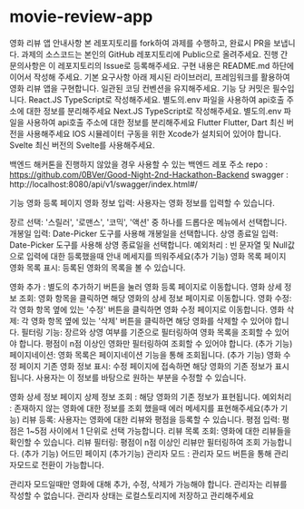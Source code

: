 # movie-review-app

영화 리뷰 앱
안내사항
본 레포지토리를 fork하여 과제를 수행하고, 완료시 PR을 보냅니다.
과제의 소스코드는 본인의 GitHub 레포지토리에 Public으로 올려주세요.
진행 간 문의사항은 이 레포지토리의 Issue로 등록해주세요.
구현 내용은 README.md 하단에 이어서 작성해 주세요.
기본 요구사항
아래 제시된 라이브러리, 프레임워크를 활용하여 영화 리뷰 앱을 구현합니다.
일관된 코딩 컨벤션을 유지해주세요.
기능 당 커밋은 필수입니다.
React.JS
TypeScript로 작성해주세요.
별도의.env 파일을 사용하여 api호출 주소에 대한 정보를 분리해주세요
Next.JS
TypeScript로 작성해주세요.
별도의.env 파일을 사용하여 api호출 주소에 대한 정보를 분리해주세요
Flutter
Flutter, Dart 최신 버전을 사용해주세요
IOS 시뮬레이터 구동을 위한 Xcode가 설치되어 있어야 합니다.
Svelte
최신 버전의 Svelte를 사용해주세요.

백엔드 해커톤을 진행하지 않았을 경우 사용할 수 있는 백엔드 레포 주소
repo : https://github.com/0BVer/Good-Night-2nd-Hackathon-Backend
swagger : http://localhost:8080/api/v1/swagger/index.html#/

기능
영화 등록 페이지
영화 정보 입력: 사용자는 영화 정보를 입력할 수 있습니다.

장르 선택: '스릴러', '로맨스', '코믹', '액션' 중 하나를 드롭다운 메뉴에서 선택합니다.
개봉일 입력: Date-Picker 도구를 사용해 개봉일을 선택합니다.
상영 종료일 입력: Date-Picker 도구를 사용해 상영 종료일을 선택합니다.
예외처리 : 빈 문자열 및 Null값으로 입력에 대한 등록했을때 안내 메세지를 띄워주세요(추가 기능)
영화 목록 페이지
영화 목록 표시: 등록된 영화의 목록을 볼 수 있습니다.

영화 추가 : 별도의 추가하기 버튼을 눌러 영화 등록 페이지로 이동합니다.
영화 상세 정보 조회: 영화 항목을 클릭하면 해당 영화의 상세 정보 페이지로 이동합니다.
영화 수정: 각 영화 항목 옆에 있는 '수정' 버튼을 클릭하면 영화 수정 페이지로 이동합니다.
영화 삭제: 각 영화 항목 옆에 있는 '삭제' 버튼을 클릭하면 해당 영화를 삭제할 수 있어야 합니다.
필터링 기능:
장르와 상영 여부를 기준으로 필터링하여 영화 목록을 조회할 수 있어야 합니다.
평점이 n점 이상인 영화만 필터링하여 조회할 수 있어야 합니다. (추가 기능)
페이지네이션: 영화 목록은 페이지네이션 기능을 통해 조회됩니다. (추가 기능)
영화 수정 페이지
기존 영화 정보 표시: 수정 페이지에 접속하면 해당 영화의 기존 정보가 표시됩니다. 사용자는 이 정보를 바탕으로 원하는 부분을 수정할 수 있습니다.

영화 상세 정보 페이지
상제 정보 조회 : 해당 영화의 기존 정보가 표현됩니다.
예외처리 : 존재하지 않는 영화에 대한 정보를 조회 했을때 에러 메세지를 표현해주세요(추가 기능)
리뷰 등록: 사용자는 영화에 대한 리뷰와 평점을 등록할 수 있습니다.
평점 입력: 평점은 1~5점 사이에서 1 단위로 선택 가능합니다.
리뷰 목록 조회: 영화에 대한 리뷰들을 확인할 수 있습니다.
리뷰 필터링: 평점이 n점 이상인 리뷰만 필터링하여 조회 가능합니다. (추가 기능)
어드민 페이지 (추가기능)
관리자 모드 : 관리자 모드 버튼을 통해 관리자모드로 전환이 가능합니다.

관리자 모드일때만 영화에 대해 추가, 수정, 삭제가 가능해야 합니다.
관리자는 리뷰를 작성할 수 없습니다.
관리자 상태는 로컬스토리지에 저장하고 관리해주세요
